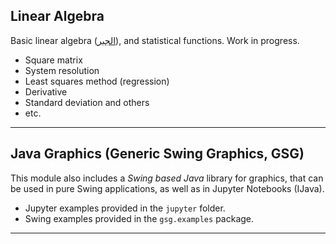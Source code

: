 ## Linear Algebra

Basic linear algebra ([الجبر](https://en.wikipedia.org/wiki/Algebra)), and statistical functions. Work in progress.
- Square matrix
- System resolution
- Least squares method (regression)
- Derivative
- Standard deviation and others
- etc.

---

## Java Graphics (Generic Swing Graphics, GSG)

This module also includes a _Swing based Java_ library for graphics, that can be used in pure Swing applications,
as well as in Jupyter Notebooks (IJava). 

- Jupyter examples provided in the `jupyter` folder.
- Swing examples provided in the `gsg.examples` package. 

---
